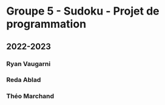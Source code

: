 # Groupe 5 - Sudoku - Projet de programmation

## 2022-2023

### Ryan Vaugarni

### Reda Ablad

### Théo Marchand
